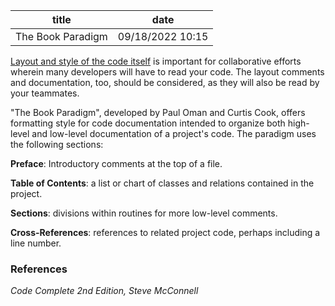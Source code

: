 | title | date |
|---|---|
| The Book Paradigm | 09/18/2022 10:15 |

[Layout and style of the code itself](1663016705.md) is important for collaborative efforts wherein 
many developers will have to read your code. The layout comments and documentation, too, 
should be considered, as they will also be read by your teammates.

"The Book Paradigm", developed by Paul Oman and Curtis Cook, offers formatting style
for code documentation intended to organize both high-level and low-level documentation
of a project's code. The paradigm uses the following sections:

**Preface**: Introductory comments at the top of a file.

**Table of Contents**: a list or chart of classes and relations contained in the project.

**Sections**: divisions within routines for more low-level comments.

**Cross-References**: references to related project code, perhaps including a line number.

### References
_Code Complete 2nd Edition, Steve McConnell_

